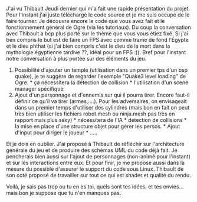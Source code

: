 J'ai vu Thibault Jeudi dernier qui m'a fait une rapide présentation du projet. Pour l'instant j'ai juste téléchargé le code source et je me suis occupé de le faire tourner. Je découvre encore le code que vous avez fait et le fonctionnement général de Ogre (via les tutoriaux). Du coup la conversation avec Thibault a bcp plus porté sur le thème que vous vous étiez fixé. Si j'ai ben compris le but est de faire un FPS avec comme trame de fond l'Égypte et le dieu phthat (si j'ai bien compris c'est le dieu de la mort dans la mythologie égyptienne tardive ??, idéal pour un FPS :)). Bref pour l'instant notre conversation à plus portée sur des éléments du jeu.
  1. Possibilité d'ajouter un temple (utilisation dans un premier tps d'un bsp quake), je te suggère de regarder l'exemple "Quake3 level loading" de Ogre.
    * ça nécessitera la détection de collision
    * l'utilisation d'un scene manager spécifique
  1. Ajout d'un personnage et d'ennemis sur qui il pourra tirer. Encore faut-il définir ce qu'il va tirer (armes,....). Pour les adversaires, on envisageait dans un premier temps d'utiliser des cylindres (mais bon en fait on peut très bien utiliser les fichiers robot.mesh ou ninja.mesh pas très en rapport mais plus sexy)
    * nécessitera de l'IA
    * détection de collisions
    * la mise en place d'une structure objet pour gérer les persos.
    * Ajout d'input pour diriger le joueur
    * .....

Et je dois en oublier. J'ai proposé à Thibault de réfléchir sur l'architecture générale du jeu et de produire des schémas UML du code déjà fait. Je pencherais bien aussi sur l'ajout de personnages (non-animé pour l'instant) et sur les interactions entre eux. Et pour finir, je me propose aussi dans la mesure du possible d'assurer le support du code sous Linux. Thibault de son coté proposé de travailler sur tout ce qui est shader et qualité du rendu.

Voilà, je sais pas trop ou tu en es toi, quels sont tes idées, et tes envies... mais bon je suppose que tu n'en manques pas.